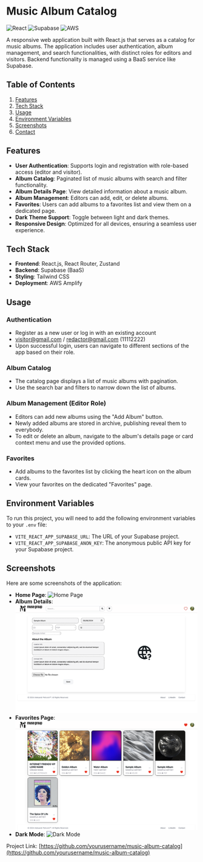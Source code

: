 # Music Album Catalog
![React](https://img.shields.io/badge/react-%2320232a.svg?style=for-the-badge&logo=react&logoColor=%2361DAFB)
![Supabase](https://img.shields.io/badge/Supabase-3ECF8E?style=for-the-badge&logo=supabase&logoColor=white)
![AWS](https://img.shields.io/badge/AWS-%23FF9900.svg?style=for-the-badge&logo=amazon-aws&logoColor=white)

A responsive web application built with React.js that serves as a catalog for music albums. The application includes user authentication, album management, and search functionalities, with distinct roles for editors and visitors. Backend functionality is managed using a BaaS service like Supabase.

## Table of Contents

1. [Features](#features)
2. [Tech Stack](#tech-stack)
3. [Usage](#usage)
4. [Environment Variables](#environment-variables)
5. [Screenshots](#screenshots)
6. [Contact](#contact)

## Features

- **User Authentication**: Supports login and registration with role-based access (editor and visitor).
- **Album Catalog**: Paginated list of music albums with search and filter functionality.
- **Album Details Page**: View detailed information about a music album.
- **Album Management**: Editors can add, edit, or delete albums.
- **Favorites**: Users can add albums to a favorites list and view them on a dedicated page.
- **Dark Theme Support**: Toggle between light and dark themes.
- **Responsive Design**: Optimized for all devices, ensuring a seamless user experience.

## Tech Stack

- **Frontend**: React.js, React Router, Zustand
- **Backend**: Supabase (BaaS)
- **Styling**: Tailwind CSS
- **Deployment**: AWS Amplify

## Usage

### Authentication

- Register as a new user or log in with an existing account
- visitor@gmail.com / redactor@gmail.com (11112222)
- Upon successful login, users can navigate to different sections of the app based on their role.

### Album Catalog

- The catalog page displays a list of music albums with pagination.
- Use the search bar and filters to narrow down the list of albums.

### Album Management (Editor Role)

- Editors can add new albums using the "Add Album" button.
- Newly added albums are stored in archive, publishing reveal them to everybody.
- To edit or delete an album, navigate to the album's details page or card context menu and use the provided options.

### Favorites

- Add albums to the favorites list by clicking the heart icon on the album cards.
- View your favorites on the dedicated "Favorites" page.

## Environment Variables

To run this project, you will need to add the following environment variables to your `.env` file:

- `VITE_REACT_APP_SUPABASE_URL`: The URL of your Supabase project.
- `VITE_REACT_APP_SUPABASE_ANON_KEY`: The anonymous public API key for your Supabase project.

## Screenshots

Here are some screenshots of the application:

- **Home Page**: ![Home Page](screenshots/home-page.png)
- **Album Details**: ![Album Details](screenshots/album-details.png)
- **Favorites Page**: ![Favorites Page](screenshots/favorites-page.png)
- **Dark Mode**: ![Dark Mode](screenshots/dark-mode.png)


Project Link: [https://github.com/yourusername/music-album-catalog](https://github.com/yourusername/music-album-catalog)
